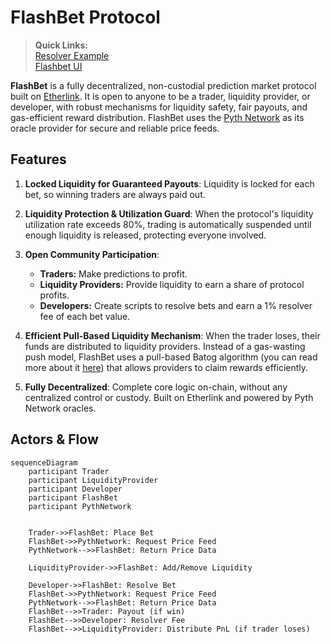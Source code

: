 # FlashBet Protocol
> **Quick Links:**  
> [Resolver Example](https://github.com/akbaridria/flashbet_server)  
> [Flashbet UI](https://github.com/akbaridria/flashbet_ui)

**FlashBet** is a fully decentralized, non-custodial prediction market protocol built on [Etherlink](https://www.etherlink.com/). It is open to anyone to be a trader, liquidity provider, or developer, with robust mechanisms for liquidity safety, fair payouts, and gas-efficient reward distribution. FlashBet uses the [Pyth Network](pyth.network) as its oracle provider for secure and reliable price feeds.


## Features

1. **Locked Liquidity for Guaranteed Payouts**:
Liquidity is locked for each bet, so winning traders are always paid out.

2. **Liquidity Protection & Utilization Guard**:
   When the protocol's liquidity utilization rate exceeds 80%, trading is automatically suspended until enough liquidity is released, protecting everyone involved.

3. **Open Community Participation**:
    - **Traders:** Make predictions to profit.
    - **Liquidity Providers:** Provide liquidity to earn a share of protocol profits.
    - **Developers:** Create scripts to resolve bets and earn a 1% resolver fee of each bet value.

4. **Efficient Pull-Based Liquidity Mechanism**:
When the trader loses, their funds are distributed to liquidity providers. Instead of a gas-wasting push model, FlashBet uses a pull-based Batog algorithm (you can read more about it [here](https://batog.info/papers/scalable-reward-distribution.pdf)) that allows providers to claim rewards efficiently.

5. **Fully Decentralized**:
   Complete core logic on-chain, without any centralized control or custody. Built on Etherlink and powered by Pyth Network oracles.


## Actors & Flow

```mermaid
sequenceDiagram
    participant Trader
    participant LiquidityProvider
    participant Developer
    participant FlashBet
    participant PythNetwork


    Trader->>FlashBet: Place Bet
    FlashBet->>PythNetwork: Request Price Feed
    PythNetwork-->>FlashBet: Return Price Data

    LiquidityProvider->>FlashBet: Add/Remove Liquidity

    Developer->>FlashBet: Resolve Bet
    FlashBet->>PythNetwork: Request Price Feed
    PythNetwork-->>FlashBet: Return Price Data
    FlashBet-->>Trader: Payout (if win)
    FlashBet-->>Developer: Resolver Fee
    FlashBet-->>LiquidityProvider: Distribute PnL (if trader loses)
```